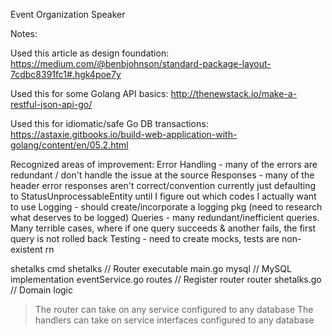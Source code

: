 Event
Organization
Speaker

Notes:

Used this article as design foundation: 
https://medium.com/@benbjohnson/standard-package-layout-7cdbc8391fc1#.hgk4poe7y

Used this for some Golang API basics: 
http://thenewstack.io/make-a-restful-json-api-go/

Used this for idiomatic/safe Go DB transactions:
https://astaxie.gitbooks.io/build-web-application-with-golang/content/en/05.2.html

Recognized areas of improvement:
Error Handling 	- many of the errors are redundant / don't handle the issue at the source
Responses		- many of the header error responses aren't correct/convention currently just
                  defaulting to StatusUnprocessableEntity until I figure out which codes I 
                  actually want to use
Logging 		- should create/incorporate a logging pkg (need to research what deserves 
				  to be logged)
Queries 		- many redundant/inefficient queries. Many terrible cases, where if one 
                  query succeeds & another fails, the first query is not rolled back
Testing			- need to create mocks, tests are non-existent rn

shetalks
	cmd
		shetalks			// Router executable 
			main.go
	mysql					// MySQL implementation
		eventService.go
	routes					// Register router
		router
	shetalks.go 			// Domain logic

> The router can take on any service configured to any database
> The handlers can take on service interfaces configured to any database 